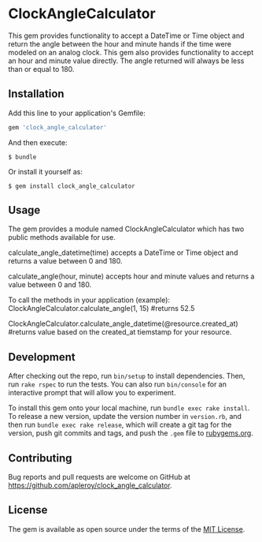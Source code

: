 # ClockAngleCalculator

This gem provides functionality to accept a DateTime or Time object and return the angle between the hour and minute hands if the time were modeled on an analog clock.  This gem also provides functionality to accept an hour and minute value directly.  The angle returned will always be less than or equal to 180.

## Installation

Add this line to your application's Gemfile:

```ruby
gem 'clock_angle_calculator'
```

And then execute:

    $ bundle

Or install it yourself as:

    $ gem install clock_angle_calculator

## Usage

The gem provides a module named ClockAngleCalculator which has two public methods available for use.

calculate_angle_datetime(time) accepts a DateTime or Time object and returns a value between 0 and 180.

calculate_angle(hour, minute) accepts hour and minute values and returns a value between 0 and 180.

To call the methods in your application (example):
ClockAngleCalculator.calculate_angle(1, 15) #returns 52.5

ClockAngleCalculator.calculate_angle_datetime(@resource.created_at) #returns value based on the created_at tiemstamp for your resource.

## Development

After checking out the repo, run `bin/setup` to install dependencies. Then, run `rake rspec` to run the tests. You can also run `bin/console` for an interactive prompt that will allow you to experiment.

To install this gem onto your local machine, run `bundle exec rake install`. To release a new version, update the version number in `version.rb`, and then run `bundle exec rake release`, which will create a git tag for the version, push git commits and tags, and push the `.gem` file to [rubygems.org](https://rubygems.org).

## Contributing

Bug reports and pull requests are welcome on GitHub at https://github.com/apleroy/clock_angle_calculator.


## License

The gem is available as open source under the terms of the [MIT License](http://opensource.org/licenses/MIT).

